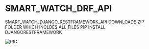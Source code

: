 # SMART_WATCH_DRF_API
SMART_WATCH_DJANGO_RESTFRAMEWORK_API
DOWNLOADE ZIP FOLDER WHICH INCLDES ALL FILES 
PIP INSTALL DJANGORESTFRAMEWORK

![PIC](https://github.com/adnanmajeed82/SMART_WATCH_DRF_API/assets/49750395/596a3361-6d23-4cfc-a7ec-695645850467)
